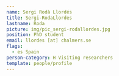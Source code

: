 ```yaml
---
name: Sergi Rodà Llordés
title: Sergi-RodaLlordes
lastname: Roda
picture: img/pic_sergi-rodallordes.jpg
position: PhD student
email: llordes [at] chalmers.se
flags:
  - es Spain
person-category: H Visiting researchers
template: people/profile
---
```

